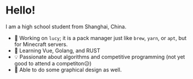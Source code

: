 # Hello!

I am a high school student from Shanghai, China. 

- 🔭 Working on `lucy`; it is a pack manager just like `brew`, `yarn`, or `apt`, but for Minecraft servers.
- 🌱 Learning Vue, Golang, and RUST
- 💡 Passionate about algorithms and competitive programming (not yet good to attend a competiton😥)
- 🎨 Able to do some graphical design as well.
